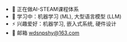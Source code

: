 
- 🔭 正在做AI-STEAM课程体系
- 🌱 学习中：机器学习 (ML), 大型语言模型 (LLM)
- ⚡  兴趣爱好：机器学习, 嵌入式系统, 硬件设计
- 💬 邮箱 wdsnpshy@163.com